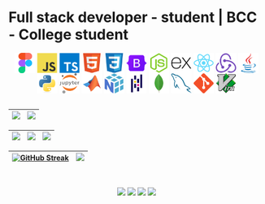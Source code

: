 # **Full stack developer - student | BCC - College student**

<div align="center">
  <img align="center" alt="figma" width="40" src="https://github.com/devicons/devicon/blob/master/icons/figma/figma-original.svg">
  <img align="center" alt="Js" width="40" src="https://github.com/devicons/devicon/blob/master/icons/javascript/javascript-original.svg">
  <img align="center" alt="Ts" width="40" src="https://github.com/devicons/devicon/blob/master/icons/typescript/typescript-original.svg">
  <img align="center" alt="HTML5" width="40" src="https://github.com/devicons/devicon/blob/master/icons/html5/html5-original.svg">
  <img align="center" alt="CSS3" width="40" src="https://github.com/devicons/devicon/blob/master/icons/css3/css3-original.svg">
  <img align="center" alt="Bootstrap" width="40" src="https://github.com/devicons/devicon/blob/master/icons/bootstrap/bootstrap-original.svg">
  <img align="center" alt="NodeJs" width="40" src="https://github.com/devicons/devicon/blob/master/icons/nodejs/nodejs-original.svg">
  <img align="center" alt="Express" width="40" src="https://github.com/devicons/devicon/blob/master/icons/express/express-original.svg">
  <img align="center" alt="React" width="40" src="https://github.com/devicons/devicon/blob/master/icons/react/react-original.svg">
  <img align="center" alt="Redux" width="40" src="https://github.com/devicons/devicon/blob/master/icons/redux/redux-original.svg">
  <img align="center" alt="Java" width="40" src="https://github.com/devicons/devicon/blob/master/icons/java/java-original.svg">
  <img align="center" alt="Python" width="40" src="https://github.com/devicons/devicon/blob/master/icons/python/python-original.svg">
  <img align="center" alt="Jupyter" width="40" src="https://github.com/devicons/devicon/blob/master/icons/jupyter/jupyter-original-wordmark.svg">
  <img align="center" alt="Matlab" width="40" src="https://github.com/devicons/devicon/blob/master/icons/matlab/matlab-original.svg">
  <img align="center" alt="NumPy" width="40" src="https://github.com/devicons/devicon/blob/master/icons/numpy/numpy-original.svg">
  <img align="center" alt="Pandas" width="40" src="https://github.com/devicons/devicon/blob/master/icons/pandas/pandas-original.svg">
  <img align="center" alt="noSQL(mongoDB)" width="40" src="https://github.com/devicons/devicon/blob/master/icons/mongodb/mongodb-original.svg">
  <img align="center" alt="SQL(MySQL)" width="40" src="https://github.com/devicons/devicon/blob/master/icons/mysql/mysql-original.svg">
  <img align="center" alt="Git" width="40" src="https://github.com/devicons/devicon/blob/master/icons/git/git-original.svg">
  <img align="center" alt="Vim" width="40" src="https://github.com/devicons/devicon/blob/master/icons/vim/vim-original.svg">
  </br></br>
  
  | ![](http://github-profile-summary-cards.vercel.app/api/cards/stats?username=LoukasLoukanos&theme=2077) | ![](http://github-profile-summary-cards.vercel.app/api/cards/profile-details?username=LoukasLoukanos&theme=2077) |
  | :-: | :-: |
  
  | ![](http://github-profile-summary-cards.vercel.app/api/cards/repos-per-language?username=LoukasLoukanos&theme=github_dark) | ![](http://github-profile-summary-cards.vercel.app/api/cards/most-commit-language?username=LoukasLoukanos&theme=github_dark) |  <a href="https://github.com/LoukasLoukanos"><img height="180em" src="https://github-readme-stats.vercel.app/api/top-langs/?username=LoukasLoukanos&layout=compact&langs_count=20&theme=github_dark&hide_border=true"/></a> |
  | :-: | :-: | :-: |
  
  | [![GitHub Streak](https://github-readme-streak-stats.herokuapp.com?user=LoukasLoukanos&theme=solarized-dark&hide_border=true)](https://git.io/streak-stats) | ![](http://github-profile-summary-cards.vercel.app/api/cards/productive-time?username=LoukasLoukanos&theme=solarized_dark&utcOffset=7) |
  | :-: | :-: |
  
  </br>
  
  <a href="https://www.instagram.com/lucaschagasribeir/?igshid=YmMyMTA2M2Y%3D" target="_blank"><img src="https://img.shields.io/badge/-Instagram-%23E4405F?style=for-the-badge&logo=instagram&logoColor=white" target="_blank"></a>
  <a href="https://discord.com/channels/834111810725871677/951527614835720252" target="_blank"><img src="https://img.shields.io/badge/Discord-7289DA?style=for-the-badge&logo=discord&logoColor=white" target="_blank"></a> 
  <a href="https://mail.google.com/mail/u/0/" target="_blank"><img src="https://img.shields.io/badge/-Gmail-%23333?style=for-the-badge&logo=gmail&logoColor=white" target="_blank"></a>
  <a href="https://www.linkedin.com/in/lucas-chagas-ribeiro-07b906207" target="_blank"><img src="https://img.shields.io/badge/-LinkedIn-%230077B5?style=for-the-badge&logo=linkedin&logoColor=white" target="_blank"></a>
</div>
